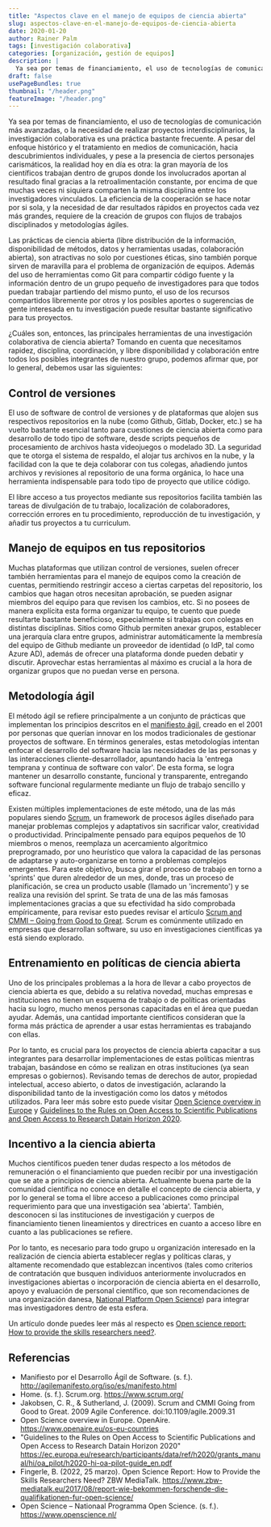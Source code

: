```yaml
---
title: "Aspectos clave en el manejo de equipos de ciencia abierta"
slug: aspectos-clave-en-el-manejo-de-equipos-de-ciencia-abierta
date: 2020-01-20
author: Rainer Palm
tags: [investigación colaborativa]
categories: [organización, gestión de equipos]
description: |
  Ya sea por temas de financiamiento, el uso de tecnologías de comunicación más avanzadas, o la necesidad de realizar proyectos interdisciplinarios, la investigación colaborativa es una práctica bastante frecuente. A pesar del enfoque histórico y el tratamiento en medios de comunicación, hacia descubrimientos individuales, y pese a la presencia de ciertos personajes carismáticos, la realidad hoy en día es otra: la gran mayoría de los científicos trabajan dentro de grupos donde los involucrados aportan al resultado final gracias a la retroalimentación constante, por encima de que muchas veces ni siquiera comparten la misma disciplina entre los investigadores vinculados. La eficiencia de la cooperación se hace notar por si sola, y la necesidad de dar resultados rápidos en proyectos cada vez más grandes, requiere de la creación de grupos con flujos de trabajos disciplinados y metodologías ágiles.
draft: false
usePageBundles: true
thumbnail: "/header.png"
featureImage: "/header.png"
---
```



<!-- # Aspectos clave en el manejo de equipos de ciencia abierta -->
<!-- **Por Rainer Palm** -->

Ya sea por temas de financiamiento, el uso de tecnologías de comunicación más avanzadas, o la necesidad de realizar proyectos interdisciplinarios, la investigación colaborativa es una práctica bastante frecuente. A pesar del enfoque histórico y el tratamiento en medios de comunicación, hacia descubrimientos individuales, y pese a la presencia de ciertos personajes carismáticos, la realidad hoy en día es otra: la gran mayoría de los científicos trabajan dentro de grupos donde los involucrados aportan al resultado final gracias a la retroalimentación constante, por encima de que muchas veces ni siquiera comparten la misma disciplina entre los investigadores vinculados. La eficiencia de la cooperación se hace notar por si sola, y la necesidad de dar resultados rápidos en proyectos cada vez más grandes, requiere de la creación de grupos con flujos de trabajos disciplinados y metodologías ágiles.

<!-- TEASER_END -->

Las prácticas de ciencia abierta (libre distribución de la información, disponibilidad de métodos, datos y herramientas usadas, colaboración abierta), son atractivas no solo por cuestiones éticas, sino también porque sirven de maravilla para el problema de organización de equipos. Además del uso de herramientas como Git para compartir código fuente y la información dentro de un grupo pequeño de investigadores para que todos puedan trabajar partiendo del mismo punto, el uso de los recursos compartidos libremente por otros y los posibles aportes o sugerencias de gente interesada en tu investigación puede resultar bastante significativo para tus proyectos.

¿Cuáles son, entonces, las principales herramientas de una investigación colaborativa de ciencia abierta? Tomando en cuenta que necesitamos rapidez, disciplina, coordinación, y libre disponibilidad y colaboración entre todos los posibles integrantes de nuestro grupo, podemos afirmar que, por lo general, debemos usar las siguientes:

## Control de versiones

El uso de software de control de versiones y de plataformas que alojen sus respectivos repositorios en la nube (como Github, Gitlab, Docker, etc.) se ha vuelto bastante esencial tanto para cuestiones de ciencia abierta como para desarrollo de todo tipo de software, desde scripts pequeños de procesamiento de archivos hasta videojuegos o modelado 3D. La seguridad que te otorga el sistema de respaldo, el alojar tus archivos en la nube, y la facilidad con la que te deja colaborar con tus colegas, añadiendo juntos archivos y revisiones al repositorio de una forma orgánica, lo hace una herramienta indispensable para todo tipo de proyecto que utilice código.

El libre acceso a tus proyectos mediante sus repositorios facilita también las tareas de divulgación de tu trabajo, localización de colaboradores, corrección errores en tu procedimiento, reproducción de tu investigación, y añadir tus proyectos a tu curriculum.

## Manejo de equipos en tus repositorios

Muchas plataformas que utilizan control de versiones, suelen ofrecer también herramientas para el manejo de equipos como la creación de cuentas, permitiendo restringir acceso a ciertas carpetas del repositorio, los cambios que hagan otros necesitan aprobación, se pueden asignar miembros del equipo para que revisen los cambios, etc.
Si no posees de manera explícita esta forma organizar tu equipo, te cuento que puede resultarte bastante beneficioso, especialmente si trabajas con colegas en distintas disciplinas. Sitios como Github permiten anexar grupos, establecer una jerarquía clara entre grupos, administrar automáticamente la membresía del equipo de Github mediante un proveedor de identidad (o IdP, tal como Azure AD), además de ofrecer una plataforma donde pueden debatir y discutir. Aprovechar estas herramientas al máximo es crucial a la hora de organizar grupos que no puedan verse en persona.

## Metodología ágil

El método ágil se refiere principalmente a un conjunto de prácticas que
implementan los principios descritos en el [manifiesto
ágil](http://agilemanifesto.org/iso/es/manifesto.html), creado en el 2001 por
personas que querían innovar en los modos tradicionales de gestionar proyectos
de software. En términos generales, estas metodologías intentan enfocar el
desarrollo del software hacia las necesidades de las personas y las interacciones
cliente-desarrollador, apuntando hacia la 'entrega temprana y continua de
software con valor'. De esta forma, se logra mantener un desarrollo constante,
funcional y transparente, entregando software funcional regularmente mediante un
flujo de trabajo sencillo y eficaz.

Existen múltiples implementaciones de este método, una de las más populares siendo [Scrum](https://www.scrum.org/ ), un framework de procesos ágiles diseñado para manejar problemas complejos y adaptativos sin sacrificar valor, creatividad o productividad. Principalmente pensado para equipos pequeños de 10 miembros o menos, reemplaza un acercamiento algorítmico preprogramado, por uno heurístico que valora la capacidad de las personas de adaptarse y auto-organizarse en torno a problemas complejos emergentes. Para este objetivo, busca girar el proceso de trabajo en torno a 'sprints' que duren alrededor de un mes, donde, tras un proceso de planificación, se crea un producto usable (llamado un 'incremento') y se realiza una revisión del sprint. Se trata de una de las más famosas implementaciones gracias a que su efectividad ha sido comprobada empíricamente, para revisar esto puedes revisar el artículo [Scrum and CMMI – Going from Good to Great](https://sci-hub.se/10.1109/agile.2009.31). Scrum es comúnmente utilizado en empresas que desarrollan software, su uso en investigaciones científicas ya está siendo explorado.

## Entrenamiento en políticas de ciencia abierta

Uno de los principales problemas a la hora de llevar a cabo proyectos de ciencia abierta es que, debido a su relativa novedad, muchas empresas e instituciones no tienen un esquema de trabajo o de políticas orientadas hacia su logro, mucho menos personas capacitadas en el área que puedan ayudar. Además, una cantidad importante científicos consideran que la forma más práctica de aprender a usar estas herramientas es trabajando con ellas.

Por lo tanto, es crucial para los proyectos de ciencia abierta capacitar a sus integrantes para desarrollar implementaciones de estas políticas mientras trabajan, basándose en cómo se realizan en otras instituciones (ya sean empresas o gobiernos). Revisando temas de derechos de autor, propiedad intelectual, acceso abierto, o datos de investigación, aclarando la disponibilidad tanto de la investigación como los datos y métodos utilizados. Para leer más sobre esto puede visitar [Open Science overview in Europe](https://www.openaire.eu/member-states-overview) y [Guidelines to the Rules on Open Access to Scientific Publications and Open Access to Research Datain Horizon 2020](https://ec.europa.eu/research/participants/data/ref/h2020/grants_manual/hi/oa_pilot/h2020-hi-oa-pilot-guide_en.pdf).

## Incentivo a la ciencia abierta

Muchos científicos pueden tener dudas respecto a los métodos de remuneración o el financiamiento que pueden recibir por una investigación que se ate a principios de ciencia abierta. Actualmente buena parte de la comunidad científica no conoce en detalle el concepto de ciencia abierta, y por lo general se toma el libre acceso a publicaciones como principal requerimiento para que una investigación sea 'abierta'. También, desconocen si las instituciones de investigación y cuerpos de financiamiento tienen lineamientos y directrices en cuanto a acceso libre en cuanto a las publicaciones se refiere.

Por lo tanto, es necesario para todo grupo u organización interesado en la realización de ciencia abierta establecer reglas y políticas claras, y altamente recomendado que establezcan incentivos (tales como criterios de contratación que busquen individuos anteriormente involucrados en investigaciones abiertas o incorporación de ciencia abierta en el desarrollo, apoyo y evaluación de personal científico, que son recomendaciones de una organización danesa, [National Platform Open Science](https://www.openscience.nl/)) para integrar mas investigadores dentro de esta esfera.

Un artículo donde puedes leer más al respecto es [Open science report: How to provide the skills researchers need?](https://www.zbw-mediatalk.eu/2017/08/report-wie-bekommen-forschende-die-qualifikationen-fur-open-science/).

## Referencias

- Manifiesto por el Desarrollo Ágil de Software. (s. f.). http://agilemanifesto.org/iso/es/manifesto.html
- Home. (s. f.). Scrum.org. https://www.scrum.org/
- Jakobsen, C. R., & Sutherland, J. (2009). Scrum and CMMI Going from Good to Great. 2009 Agile Conference. doi:10.1109/agile.2009.31
- Open Science overview in Europe. OpenAire. https://www.openaire.eu/os-eu-countries
- "Guidelines to the Rules on Open Access to Scientific Publications and Open Access to Research Datain Horizon 2020" https://ec.europa.eu/research/participants/data/ref/h2020/grants_manual/hi/oa_pilot/h2020-hi-oa-pilot-guide_en.pdf
- Fingerle, B. (2022, 25 marzo). Open Science Report: How to Provide the Skills Researchers Need? ZBW MediaTalk. https://www.zbw-mediatalk.eu/2017/08/report-wie-bekommen-forschende-die-qualifikationen-fur-open-science/
- Open Science – Nationaal Programma Open Science. (s. f.). https://www.openscience.nl/
